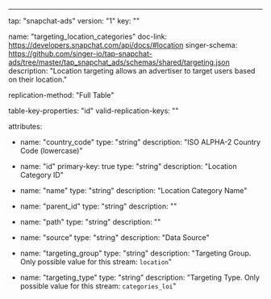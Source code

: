---
tap: "snapchat-ads"
version: "1"
key: ""

name: "targeting_location_categories"
doc-link: https://developers.snapchat.com/api/docs/#location
singer-schema: https://github.com/singer-io/tap-snapchat-ads/tree/master/tap_snapchat_ads/schemas/shared/targeting.json
description: "Location targeting allows an advertiser to target users based on their location."

replication-method: "Full Table"

table-key-properties: "id"
valid-replication-keys: ""

attributes:
  - name: "country_code"
    type: "string"
    description: "ISO ALPHA-2 Country Code (lowercase)"

  - name: "id"
    primary-key: true
    type: "string"
    description: "Location Category ID"

  - name: "name"
    type: "string"
    description: "Location Category Name"

  - name: "parent_id"
    type: "string"
    description: ""

  - name: "path"
    type: "string"
    description: ""

  - name: "source"
    type: "string"
    description: "Data Source"

  - name: "targeting_group"
    type: "string"
    description: "Targeting Group. Only possible value for this stream: `location`"

  - name: "targeting_type"
    type: "string"
    description: "Targeting Type. Only possible value for this stream: `categories_loi`"


